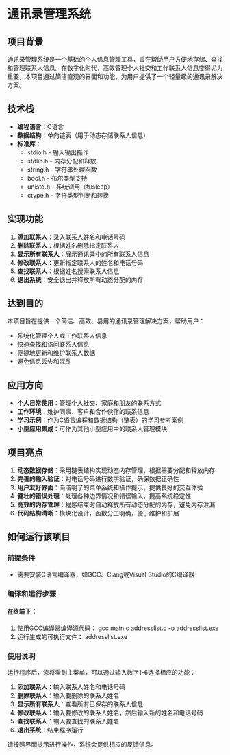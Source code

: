 # 通讯录管理系统

## 项目背景

通讯录管理系统是一个基础的个人信息管理工具，旨在帮助用户方便地存储、查找和管理联系人信息。在数字化时代，高效管理个人社交和工作联系人信息变得尤为重要，本项目通过简洁直观的界面和功能，为用户提供了一个轻量级的通讯录解决方案。

## 技术栈

- **编程语言**：C语言
- **数据结构**：单向链表（用于动态存储联系人信息）
- **标准库**：
  - stdio.h - 输入输出操作
  - stdlib.h - 内存分配和释放
  - string.h - 字符串处理函数
  - bool.h - 布尔类型支持
  - unistd.h - 系统调用（如sleep）
  - ctype.h - 字符类型判断和转换

## 实现功能

1. **添加联系人**：录入联系人姓名和电话号码
2. **删除联系人**：根据姓名删除指定联系人
3. **显示所有联系人**：展示通讯录中的所有联系人信息
4. **修改联系人**：更新指定联系人的姓名和电话号码
5. **查找联系人**：根据姓名搜索联系人信息
6. **退出系统**：安全退出并释放所有动态分配的内存

## 达到目的

本项目旨在提供一个简洁、高效、易用的通讯录管理解决方案，帮助用户：
- 系统化管理个人或工作联系人信息
- 快速查找和访问联系人信息
- 便捷地更新和维护联系人数据
- 避免信息丢失和混乱

## 应用方向

- **个人日常使用**：管理个人社交、家庭和朋友的联系方式
- **工作环境**：维护同事、客户和合作伙伴的联系信息
- **学习示例**：作为C语言编程和数据结构（链表）的学习参考案例
- **小型应用集成**：可作为其他小型应用中的联系人管理模块

## 项目亮点

1. **动态数据存储**：采用链表结构实现动态内存管理，根据需要分配和释放内存
2. **完善的输入验证**：对电话号码进行数字验证，确保数据正确性
3. **用户友好界面**：简洁明了的菜单系统和操作提示，提供良好的交互体验
4. **健壮的错误处理**：处理各种边界情况和错误输入，提高系统稳定性
5. **高效的内存管理**：程序结束时自动释放所有动态分配的内存，避免内存泄漏
6. **代码结构清晰**：模块化设计，函数分工明确，便于维护和扩展

## 如何运行该项目

### 前提条件

- 需要安装C语言编译器，如GCC、Clang或Visual Studio的C编译器

### 编译和运行步骤

#### 在终端下：
1. 使用GCC编译器编译源代码：
   gcc main.c addresslist.c -o addresslist.exe
2. 运行生成的可执行文件：
   addresslist.exe

### 使用说明

运行程序后，您将看到主菜单，可以通过输入数字1-6选择相应的功能：

1. **添加联系人**：输入联系人姓名和电话号码
2. **删除联系人**：输入要删除的联系人姓名
3. **显示所有联系人**：查看所有已保存的联系人信息
4. **修改联系人**：输入要修改的联系人姓名，然后输入新的姓名和电话号码
5. **查找联系人**：输入要查找的联系人姓名
6. **退出系统**：结束程序运行

请按照界面提示进行操作，系统会提供相应的反馈信息。